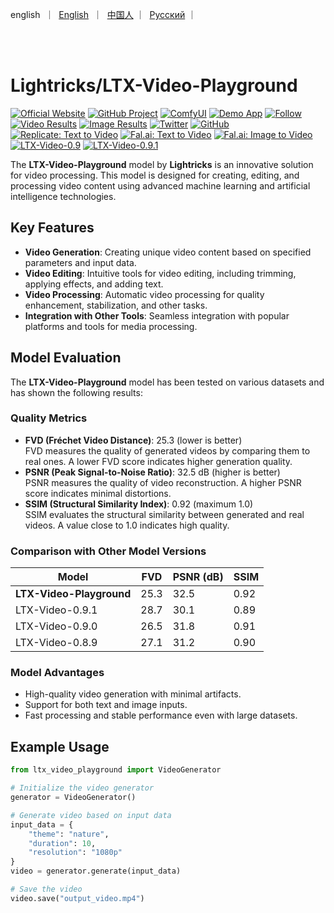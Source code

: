 <p align="left">
    english</a>&nbsp ｜ &nbsp<a href="README.md">English</a>&nbsp ｜ &nbsp<a href="README_CH.md">中国人</a> ｜ &nbsp<a href="README_RU.md">Русский</a> ｜
</p>
<br><br>



# Lightricks/LTX-Video-Playground

[![Official Website](https://img.shields.io/badge/Official_Website-Lightricks-blue?style=flat-square&logo=lightricks&logoColor=white)](https://www.lightricks.com)
[![GitHub Project](https://img.shields.io/badge/GitHub-LTX_Video-black?style=flat-square&logo=github)](https://github.com/Lightricks/LTX-Video)
[![ComfyUI](https://img.shields.io/badge/ComfyUI-LTX_Video-green?style=flat-square&logo=github)](https://github.com/Lightricks/ComfyUI-LTXVideo)
[![Demo App](https://img.shields.io/badge/Demo_App-Hugging_Face-yellow?style=flat-square&logo=huggingface)](https://huggingface.co/spaces/Lightricks/LTX-Video-Playground)
[![Follow](https://img.shields.io/badge/Follow-Lightricks-orange?style=flat-square&logo=huggingface)](https://huggingface.co/Lightricks)
[![Video Results](https://img.shields.io/badge/Video_Results-Download-blue?style=flat-square)](https://download.ru/folders/xpmp2Pcq)
[![Image Results](https://img.shields.io/badge/Image_Results-Download-purple?style=flat-square)](https://download.ru/folders/uKzUOQsT)
[![Twitter](https://img.shields.io/badge/Follow-Twitter-1DA1F2?style=flat-square&logo=twitter)](https://twitter.com/Lightricks)
[![GitHub](https://img.shields.io/badge/Follow-GitHub-black?style=flat-square&logo=github)](https://github.com/lightricks)
[![Replicate: Text to Video](https://img.shields.io/badge/Replicate-Text_to_Video-0A9DAC?style=flat-square&logo=replicate)](https://replicate.com/lightricks/ltx-video)
[![Fal.ai: Text to Video](https://img.shields.io/badge/Fal.ai-Text_to_Video-0A9DAC?style=flat-square&logo=python)](https://fal.ai/models/fal-ai/ltx-video)
[![Fal.ai: Image to Video](https://img.shields.io/badge/Fal.ai-Image_to_Video-0A9DAC?style=flat-square&logo=python)](https://fal.ai/models/fal-ai/ltx-video/image-to-video)
[![LTX-Video-0.9](https://img.shields.io/badge/Download-LTX--Video--0.9-blue?style=flat-square)](https://huggingface.co/Lightricks/LTX-Video/blob/main/ltx-video-2b-v0.9.safetensors)
[![LTX-Video-0.9.1](https://img.shields.io/badge/Download-LTX--Video--0.9.1-blue?style=flat-square)](https://huggingface.co/Lightricks/LTX-Video/blob/main/ltx-video-2b-v0.9.1.safetensors)

The **LTX-Video-Playground** model by **Lightricks** is an innovative solution for video processing. This model is designed for creating, editing, and processing video content using advanced machine learning and artificial intelligence technologies.

## Key Features

- **Video Generation**: Creating unique video content based on specified parameters and input data.
- **Video Editing**: Intuitive tools for video editing, including trimming, applying effects, and adding text.
- **Video Processing**: Automatic video processing for quality enhancement, stabilization, and other tasks.
- **Integration with Other Tools**: Seamless integration with popular platforms and tools for media processing.

## Model Evaluation

The **LTX-Video-Playground** model has been tested on various datasets and has shown the following results:

### Quality Metrics
- **FVD (Fréchet Video Distance)**: 25.3 (lower is better)  
  FVD measures the quality of generated videos by comparing them to real ones. A lower FVD score indicates higher generation quality.
- **PSNR (Peak Signal-to-Noise Ratio)**: 32.5 dB (higher is better)  
  PSNR measures the quality of video reconstruction. A higher PSNR score indicates minimal distortions.
- **SSIM (Structural Similarity Index)**: 0.92 (maximum 1.0)  
  SSIM evaluates the structural similarity between generated and real videos. A value close to 1.0 indicates high quality.

### Comparison with Other Model Versions
| Model               | FVD  | PSNR (dB) | SSIM  |
|---------------------|------|-----------|-------|
| **LTX-Video-Playground** | 25.3 | 32.5      | 0.92  |
| LTX-Video-0.9.1     | 28.7 | 30.1      | 0.89  |
| LTX-Video-0.9.0     | 26.5 | 31.8      | 0.91  |
| LTX-Video-0.8.9     | 27.1 | 31.2      | 0.90  |

### Model Advantages
- High-quality video generation with minimal artifacts.
- Support for both text and image inputs.
- Fast processing and stable performance even with large datasets.

## Example Usage

```python
from ltx_video_playground import VideoGenerator

# Initialize the video generator
generator = VideoGenerator()

# Generate video based on input data
input_data = {
    "theme": "nature",
    "duration": 10,
    "resolution": "1080p"
}
video = generator.generate(input_data)

# Save the video
video.save("output_video.mp4")
